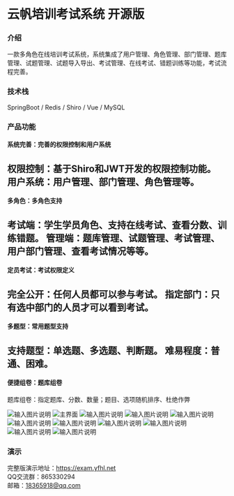 # 云帆培训考试系统 开源版

### 介绍
一款多角色在线培训考试系统，系统集成了用户管理、角色管理、部门管理、题库管理、试题管理、试题导入导出、考试管理、在线考试、错题训练等功能，考试流程完善。


### 技术栈
SpringBoot / Redis / Shiro / Vue / MySQL

### 产品功能



#### 系统完善：完善的权限控制和用户系统
权限控制：基于Shiro和JWT开发的权限控制功能。
用户系统：用户管理、部门管理、角色管理等。
---
#### 多角色：多角色支持
考试端：学生学员角色、支持在线考试、查看分数、训练错题。
管理端：题库管理、试题管理、考试管理、用户部门管理、查看考试情况等等。
---
#### 定员考试：考试权限定义
完全公开：任何人员都可以参与考试。
指定部门：只有选中部门的人员才可以看到考试。
---
#### 多题型：常用题型支持
支持题型：单选题、多选题、判断题。
难易程度：普通、困难。
---
#### 便捷组卷：题库组卷
题库组卷：指定题库、分数、数量；题目、选项随机排序、杜绝作弊



![输入图片说明](https://images.gitee.com/uploads/images/2020/1019/183158_72cefe61_2189748.jpeg "111.jpg")
![主界面](https://images.gitee.com/uploads/images/2020/1019/182239_4a87af30_2189748.jpeg "222.jpg")
![输入图片说明](https://images.gitee.com/uploads/images/2020/1019/182532_04c42741_2189748.jpeg "444.jpg")
![输入图片说明](https://images.gitee.com/uploads/images/2020/1019/182543_44dcc2d7_2189748.jpeg "555.jpg")
![输入图片说明](https://images.gitee.com/uploads/images/2020/1019/182551_4d404492_2189748.jpeg "666.jpg")
![输入图片说明](https://images.gitee.com/uploads/images/2020/1019/183109_fdc30de8_2189748.jpeg "777.jpg")
![输入图片说明](https://images.gitee.com/uploads/images/2020/1019/183117_30b44530_2189748.jpeg "888.jpg")
![输入图片说明](https://images.gitee.com/uploads/images/2020/1019/183023_2f3baeb9_2189748.jpeg "999.jpg")
![输入图片说明](https://images.gitee.com/uploads/images/2020/1019/183032_f5016335_2189748.jpeg "1010.jpg")
![输入图片说明](https://images.gitee.com/uploads/images/2020/1019/183040_38fd74ed_2189748.jpeg "1111.jpg")
![输入图片说明](https://images.gitee.com/uploads/images/2020/1019/183047_a31619cd_2189748.jpeg "1212.jpg")
### 演示
 
完整版演示地址：https://exam.yfhl.net    
QQ交流群：865330294      
邮箱：18365918@qq.com    
